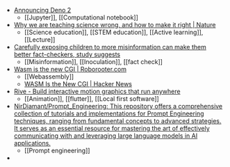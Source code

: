 - [Announcing Deno 2](https://simonwillison.net/2024/Oct/10/announcing-deno-2/)
	- [[Jupyter]], [[Computational notebook]]
- [Why we are teaching science wrong, and how to make it right | Nature](https://www.nature.com/articles/523272a)
	- [[Science education]], [[STEM education]], [[Active learning]], [[Lecture]]
- [Carefully exposing children to more misinformation can make them better fact-checkers, study suggests](https://phys.org/news/2024-10-exposing-children-misinformation-fact-checkers.html)
	- [[Misinformation]], [[Inoculation]], [[fact check]]
- [Wasm is the new CGI | Roborooter.com](https://roborooter.com/post/wasm-is-the-new-cgi/)
	- [[Webassembly]]
	- [WASM Is the New CGI | Hacker News](https://news.ycombinator.com/item?id=41795561)
- [Rive - Build interactive motion graphics that run anywhere](https://rive.app/)
	- [[Animation]], [[flutter]], [[Local first software]]
- [NirDiamant/Prompt_Engineering: This repository offers a comprehensive collection of tutorials and implementations for Prompt Engineering techniques, ranging from fundamental concepts to advanced strategies. It serves as an essential resource for mastering the art of effectively communicating with and leveraging large language models in AI applications.](https://github.com/NirDiamant/Prompt_Engineering)
	- [[Prompt engineering]]
-